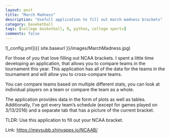 ```yaml
---
layout: post
title: "March Madness"
description: "Usefull application to fill out march madness brackets"
category: baseketball
tags: [college basketball, R, python, college sports]
comments: false
---
```


![_config.yml]({{ site.baseurl }}/images/MarchMadness.jpg)

For those of you that love filling out NCAA brackets. I spent a little time developing an application, that allows you to compare teams in the tournament this year. This application has all of the data for the teams in the tournament and will allow you to cross-compare teams. 

You can compare teams based on multiple different stats, you can look at individual players on a team or compare the team as a whole. 

The application provides data in the form of plots as well as tables. Additionally, I’ve got every team’s schedule (except for games played on 3/13/2016) and a separate tab that has a picture of the current bracket. 

TLDR: Use this application to fill out your NCAA bracket. 

Link: https://meysubb.shinyapps.io/NCAAB/
